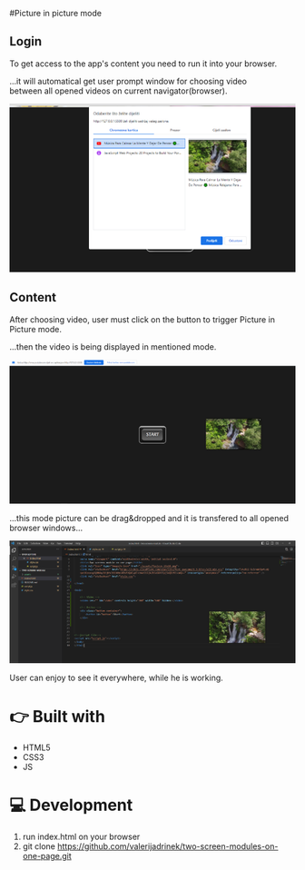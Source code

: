 #Picture in picture mode

## Login

To get access to the app's content you need to run it into your browser.

...it will automatical get user prompt window for choosing video<br> between all opened videos on current navigator(browser).

![choosing screen](./assets/choosing-video.png "choosing screen")



## Content

After choosing video, user must click on the button to trigger Picture in Picture mode.

...then the video is being displayed in mentioned mode.

![PictureInPicture mode - video image](./assets/picture-on-opened-browser-window.png "video Picture in Picture mode")

...this mode picture can be drag&dropped and it is transfered to all opened browser windows... 


![picture on all opened screens](./assets/picture-on-all-screens.png "")

User can enjoy to see it everywhere, while he is working.


# 👉 Built with
* HTML5
* CSS3
* JS

# 💻 Development
1. run index.html on your browser
2. git clone https://github.com/valerijadrinek/two-screen-modules-on-one-page.git

